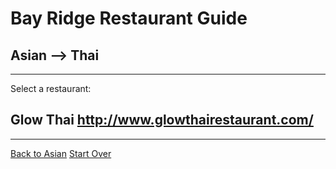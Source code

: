 # Bay Ridge Restaurant Guide
## Asian --> Thai
---
Select a restaurant:
## Glow Thai http://www.glowthairestaurant.com/
---
[Back to Asian](asian.md)
[Start Over](../home.md)